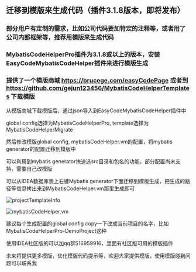 ## 迁移到模版来生成代码（插件3.1.8版本，即将发布）

### 部分用户有定制的需求，比如公司代码要加特定的注释等，或者用了公司内部框架等，推荐用模版来生成代码

### MybatisCodeHelperPro插件为3.1.8或以上的版本，安装EasyCodeMybatisCodeHelper插件来进行模版生成

### 提供了一个模版商城 https://brucege.com/easyCodePage 或者到 https://github.com/gejun123456/MybatisCodeHelperTemplates 下载模版

从模版商城下载模版后，通过json导入到EasyCodeMybatisCodeHelper插件中  

global config选择为MybatisCodeHelperPro, template选择为MybatisCodeHelperMigrate

然后修改模版global config, mybatisCodeHelper.vm的配置，将mybatis generator的配置迁移到模版中

可以利用到mybatis generator快速选src目录和包名的功能，部分配置尚未支持，需要自己改模版

可以从IDEA数据库表上右键Mybatis generator下面迁移到模版生成，把生成的路径等信息拷出来到MybatisCodeHelper.vm那里生成即可  


![projectTemplateInfo](https://images.brucege.com/projectTemplateInfo.png)

![mybatisCodeHelper.vm](https://images.brucege.com/easyCodeMybatisCodeHelperGlobalConfig.png)

建议每个生成配置的global config copy一下改成当前项目的名字，比如MybatisCodeHelperPro-DemoProject这种

使用IDEA社区版的可以加qq群516959916，里面有社区版可用的模版插件

未来将提供更多模版，优化模版代码提示等，欢迎大家提供模版，使用模版碰到问题可以联系我




